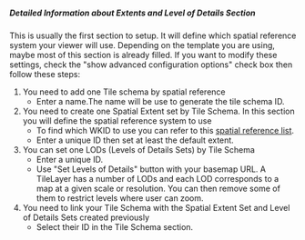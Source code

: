##### Detailed Information about _Extents and Level of Details_ Section

This is usually the first section to setup. It will define which spatial reference system your viewer will use. Depending
on the template you are using, maybe most of this section is already filled. If you want to modify these settings, check
the "show advanced configuration options" check box then follow these steps:

1. You need to add one Tile schema by spatial reference
    * Enter a name.The name will be use to generate the tile schema ID.
2. You need to create one Spatial Extent set by Tile Schema. In this section you will define the spatial reference system to use
    * To find which WKID to use you can refer to this
      <a href="http://spatialreference.org/ref/" target="\_blank"> spatial reference list</a>.
    * Enter a unique ID then set at least the default extent.
3. You can set one LODs (Levels of Details Sets) by Tile Schema
    * Enter a unique ID.
    * Use "Set Levels of Details" button with your basemap URL. A TileLayer has a number of LODs and each LOD corresponds
    to a map at a given scale or resolution. You can then remove some of them to restrict levels where user can zoom.
4. You need to link your Tile Schema with the Spatial Extent Set and Level of Details Sets created previously
    * Select their ID in the Tile Schema section.
